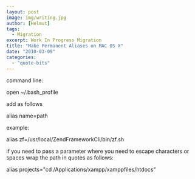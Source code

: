 ```yaml
---
layout: post
image: img/writing.jpg
author: [Helmut]
tags:
  - Migration
excerpt: Work In Progress Migration
title: "Make Permanent Aliases on MAC OS X"
date: "2010-03-09"
categories: 
  - "quote-bits"
---
```


command line:

open ~/.bash\_profile

add as follows

alias name=path

example:

alias zf=/usr/local/ZendFrameworkCli/bin/zf.sh

if you need to pass a parameter where you need to escape characters or spaces wrap the path in quotes as follows:

alias projects="cd /Applications/xampp/xamppfiles/htdocs"
